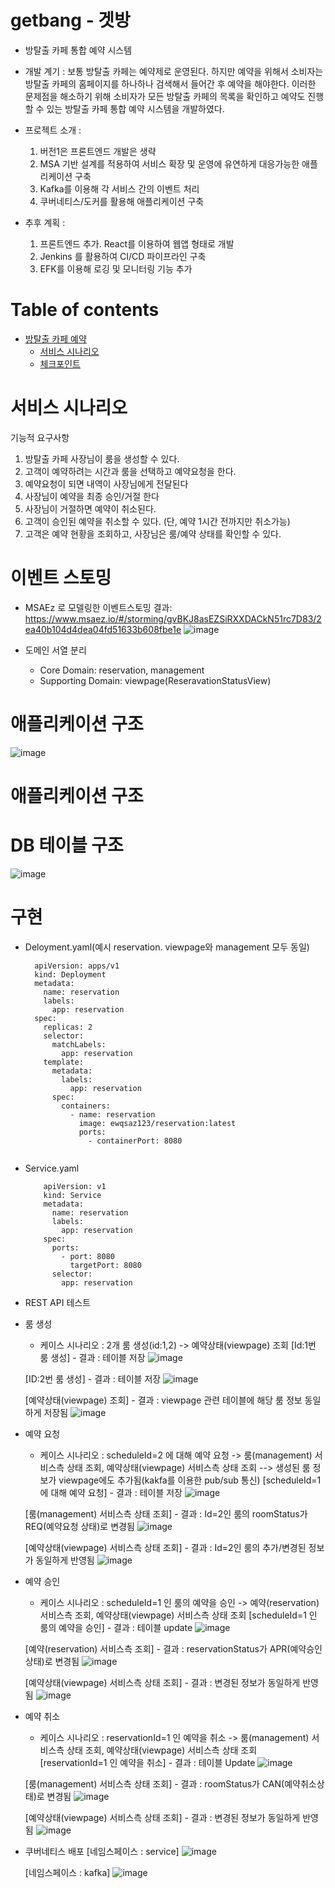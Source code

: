 # getbang - 겟방
- 방탈출 카페 통합 예약 시스템
- 개발 계기 : 보통 방탈출 카페는 예약제로 운영된다. 하지만 예약을 위해서 소비자는 방탈출 카페의 홈페이지를 하나하나 검색해서 들어간 후 예약을 해야한다. 이러한 문제점을 해소하기 위해 소비자가 모든 방탈출 카페의 목록을 확인하고 예약도 진행할 수 있는 방탈출 카페 통합 예약 시스템을 개발하였다.
- 프로젝트 소개 : 
  1. 버전1은 프론트엔드 개발은 생략
  2. MSA 기반 설계를 적용하여 서비스 확장 및 운영에 유연하게 대응가능한 애플리케이션 구축
  3. Kafka를 이용해 각 서비스 간의 이벤트 처리
  4. 쿠버네티스/도커를 활용해 애플리케이션 구축
 
- 추후 계획 : 
  1. 프론트엔드 추가. React를 이용하여 웹앱 형태로 개발
  2. Jenkins 를 활용하여 CI/CD 파이프라인 구축
  3. EFK를 이용해 로깅 및 모니터링 기능 추가

# Table of contents

- [방탈출 카페 예약](#---)
  - [서비스 시나리오](#서비스-시나리오)
  - [체크포인트](#체크포인트)

# 서비스 시나리오


기능적 요구사항
1. 방탈출 카페 사장님이 룸을 생성할 수 있다.
2. 고객이 예약하려는 시간과 룸을 선택하고 예약요청을 한다.
3. 예약요청이 되면 내역이 사장님에게 전달된다
4. 사장님이 예약을 최종 승인/거절 한다
5. 사장님이 거절하면 예약이 취소된다.
6. 고객이 승인된 예약을 취소할 수 있다. (단, 예약 1시간 전까지만 취소가능)
7. 고객은 예약 현황을 조회하고, 사장님은 룸/예약 상태를 확인할 수 있다.

 
# 이벤트 스토밍

- MSAEz 로 모델링한 이벤트스토밍 결과: https://www.msaez.io/#/storming/gvBKJ8asEZSiRXXDACkN51rc7D83/2ea40b104d4dea04fd51633b608fbe1e
  ![image](https://user-images.githubusercontent.com/20436113/200521709-fdb79870-2ef3-4dcd-b138-fc5475dae2e1.png)


- 도메인 서열 분리 
    - Core Domain:  reservation, management
    - Supporting Domain:  viewpage(ReseravationStatusView)
    
# 애플리케이션 구조
  ![image](https://user-images.githubusercontent.com/20436113/202630142-73a58e41-4fce-4294-9ea9-cd9225da341d.png)

# 애플리케이션 구조
  
# DB 테이블 구조
  ![image](https://user-images.githubusercontent.com/20436113/202624539-e083093b-8310-4ea2-95db-be0209f5f740.png)


# 구현

- Deloyment.yaml(예시 reservation. viewpage와 management 모두 동일)
    ```
      apiVersion: apps/v1
      kind: Deployment
      metadata:
        name: reservation
        labels:
          app: reservation
      spec:
        replicas: 2
        selector:
          matchLabels:
            app: reservation
        template:
          metadata:
            labels:
              app: reservation
          spec:
            containers:
              - name: reservation
                image: ewqsaz123/reservation:latest
                ports:
                  - containerPort: 8080
     
    ```
- Service.yaml
    ```
        apiVersion: v1
        kind: Service
        metadata:
          name: reservation
          labels:
            app: reservation
        spec:
          ports:
            - port: 8080
              targetPort: 8080
          selector:
            app: reservation
    ```
- REST API 테스트
 - 룸 생성
   - 케이스 시나리오 : 2개 룸 생성(id:1,2) -> 예약상태(viewpage) 조회 
    [Id:1번 룸 생성] - 결과 : 테이블 저장
    ![image](https://user-images.githubusercontent.com/20436113/202937818-7ea82eb9-15e7-4b67-bd98-f2c5f0a956e9.png)
    
    [ID:2번 룸 생성] - 결과 : 테이블 저장
    ![image](https://user-images.githubusercontent.com/20436113/202937887-256271cb-9fe6-4479-925d-8509078940f4.png)
    
    [예약상태(viewpage) 조회] - 결과 : viewpage 관련 테이블에 해당 룸 정보 동일하게 저장됨
    ![image](https://user-images.githubusercontent.com/20436113/202938062-6b4ecf21-6d85-4019-b529-7803863f27a8.png)

    
 - 예약 요청
   - 케이스 시나리오 : scheduleId=2 에 대해 예약 요청 -> 룸(management) 서비스측 상태 조회, 예약상태(viewpage) 서비스측 상태 조회
   --> 생성된 룸 정보가 viewpage에도 추가됨(kakfa를 이용한 pub/sub 통신) 
    [scheduleId=1 에 대해 예약 요청] - 결과 : 테이블 저장
    ![image](https://user-images.githubusercontent.com/20436113/202938191-638c011a-ff9a-4ec3-b0a1-6605658496bc.png)
    
    [룸(management) 서비스측 상태 조회] - 결과 : Id=2인 룸의 roomStatus가 REQ(예약요청 상태)로 변경됨
    ![image](https://user-images.githubusercontent.com/20436113/202938248-741f7056-45e9-4c2a-ab93-7cec4f5278de.png)
    
    [예약상태(viewpage) 서비스측 상태 조회] - 결과 : Id=2인 룸의 추가/변경된 정보가 동일하게 반영됨
     ![image](https://user-images.githubusercontent.com/20436113/202938374-89a7506e-06ca-4dc5-8e86-57b5114d92a4.png)

 - 예약 승인
   - 케이스 시나리오 : scheduleId=1 인 룸의 예약을 승인 -> 예약(reservation) 서비스측 조회, 예약상태(viewpage) 서비스측 상태 조회
    [scheduleId=1 인 룸의 예약을 승인] - 결과 : 테이블 update
    ![image](https://user-images.githubusercontent.com/20436113/202938447-75aa26c7-1ac7-457c-a833-d1f3ac4db411.png)
    
    [예약(reservation) 서비스측 조회] - 결과 : reservationStatus가 APR(예약승인상태)로 변경됨
    ![image](https://user-images.githubusercontent.com/20436113/202938508-24846ee0-1579-486f-af66-1e9a50fbb64a.png)
     
    [예약상태(viewpage) 서비스측 상태 조회] - 결과 : 변경된 정보가 동일하게 반영됨
    ![image](https://user-images.githubusercontent.com/20436113/202938644-7d4c80ca-01e5-4bcd-831b-708019b812aa.png)

 - 예약 취소
   - 케이스 시나리오 : reservationId=1 인 예약을 취소 -> 룸(management) 서비스측 상태 조회, 예약상태(viewpage) 서비스측 상태 조회
    [reservationId=1 인 예약을 취소] - 결과 : 테이블 Update
    ![image](https://user-images.githubusercontent.com/20436113/202938798-f2a450a4-3112-4a6e-a96a-49b9848ff469.png)

    [룸(management) 서비스측 상태 조회] - 결과 : roomStatus가 CAN(예약취소상태)로 변경됨
    ![image](https://user-images.githubusercontent.com/20436113/202938858-f067d9fc-7387-4a8a-8da0-5ba5a830d643.png)

    [예약상태(viewpage) 서비스측 상태 조회] - 결과 : 변경된 정보가 동일하게 반영됨
    ![image](https://user-images.githubusercontent.com/20436113/202938937-3f9675a1-38cd-4408-a77d-9c5be3828d4e.png)

  
- 쿠버네티스 배포
  [네임스페이스 : service]
  ![image](https://user-images.githubusercontent.com/20436113/202939430-5cf6c627-d144-49d0-ac12-da22ee52f30c.png)

  [네임스페이스 : kafka]
  ![image](https://user-images.githubusercontent.com/20436113/202939898-a0648888-a67b-4420-b3ee-886d423161de.png)

